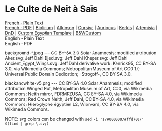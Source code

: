 # Le Culte de Neit à Saïs

[French - Plain Text](full-text-french.md)  
[French - PDF](https://cdn.solaranamnesis.com/DominiqueMallet/mallet_neit_1888_french.pdf) | [Biolinum](https://cdn.solaranamnesis.com/DominiqueMallet/mallet_neit_1888_french_biolinum.pdf) | [Atkinson](https://cdn.solaranamnesis.com/DominiqueMallet/mallet_neit_1888_french_atkinson.pdf) | [Cursive](https://cdn.solaranamnesis.com/DominiqueMallet/mallet_neit_1888_french_frcursive.pdf) | [Auriocus](https://cdn.solaranamnesis.com/DominiqueMallet/mallet_neit_1888_french_aurical.pdf) | [Kerkis](https://cdn.solaranamnesis.com/DominiqueMallet/mallet_neit_1888_french_kerkis.pdf) | [Artemisia](https://cdn.solaranamnesis.com/DominiqueMallet/mallet_neit_1888_french_gfsartemisia.pdf) | [DnD](https://cdn.solaranamnesis.com/DominiqueMallet/mallet_neit_1888_french_dndcustom.pdf) | [Custom Egyptian Template](https://cdn.solaranamnesis.com/DominiqueMallet/mallet_neit_1888_french_customegypt.pdf) | [B&WCustom](https://cdn.solaranamnesis.com/DominiqueMallet/mallet_neit_1888_french_bwcustom.pdf)  
English - Plain Text  
English - PDF  

background-*.jpeg --- CC BY-SA 3.0 Solar Anamnesis; modified attribution Aker.svg: Jeff Dahl Djed.svg: Jeff Dahl Kheper.svg: Jeff Dahl Ancient_Egypt_Wings.svg: Jeff Dahl derivative work: Kenrick95, CC BY-SA 3.0, via Wikimedia Commons; Metropolitan Museum of Art CC0 1.0 Universal Public Domain Dedication; -Strogoff-, CC BY-SA 3.0.

blackandwhite-v5.png --- CC BY-SA 4.0 Solar Anamnesis; modified attribution Winged Nut, Metropolitan Museum of Art, CC0, via Wikimedia Commons; Neith mirror, FDRMRZUSA, CC BY-SA 4.0, via Wikimedia Commons; Red Crown Neith, Jeff Dahl, CC BY-SA 4.0, via Wikimedia Commons; Hiéroglyphe égyptien L2, Wionvard, CC BY-SA 4.0, via Wikimedia Commons.

NOTE: svg colors can be changed with `sed -i 's/#000000/#ffd700/' $(find | grep \.svg)`
